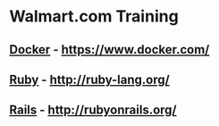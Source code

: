 Walmart.com Training
====================

## [Docker](https://github.com/fpgentil/wm_training/blob/master/Docker.md) - https://www.docker.com/
## [Ruby](https://github.com/fpgentil/wm_training/blob/master/Ruby.md) - http://ruby-lang.org/
## [Rails](https://github.com/fpgentil/wm_training/blob/master/Rails.md) - http://rubyonrails.org/
